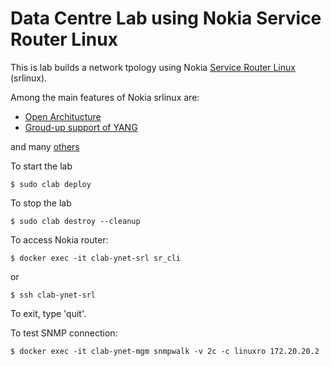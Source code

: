 # Data Centre Lab using Nokia Service Router Linux

This is lab builds a network tpology using Nokia [Service Router Linux](https://www.nokia.com/networks/ip-networks/service-router-linux-NOS/) (srlinux). 

Among the main features of Nokia srlinux are:

- [Open Architucture](https://documentation.nokia.com/srlinux/SR_Linux_HTML_R21-11/Configuration_Basics_Guide/configb-apps.html)
- [Groud-up support of YANG](https://learn.srlinux.dev/programmability/)

and many [others](https://learn.srlinux.dev/) 


To start the lab

```
$ sudo clab deploy
```

To stop the lab

```
$ sudo clab destroy --cleanup
```



To access Nokia router:

```
$ docker exec -it clab-ynet-srl sr_cli
```

or 

```
$ ssh clab-ynet-srl
```

To exit, type 'quit'.


To test SNMP connection:

```
$ docker exec -it clab-ynet-mgm snmpwalk -v 2c -c linuxro 172.20.20.2
```
